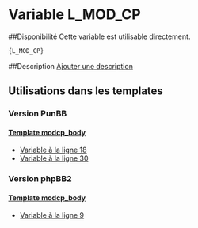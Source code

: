 # Variable L_MOD_CP

##Disponibilité
Cette variable est utilisable directement.

```html
{L_MOD_CP}
```

##Description
[Ajouter une description](https://fa-tvars.appspot.com/var/L_MOD_CP)

## Utilisations dans les templates

### Version PunBB

#### [Template modcp_body](punbb/modcp_body.md#readme)
* [Variable &agrave; la ligne 18](../punbb/modcp_body.tpl#L18)
* [Variable &agrave; la ligne 30](../punbb/modcp_body.tpl#L30)

### Version phpBB2

#### [Template modcp_body](subsilver/modcp_body.md#readme)
* [Variable &agrave; la ligne 9](../subsilver/modcp_body.tpl#L9)